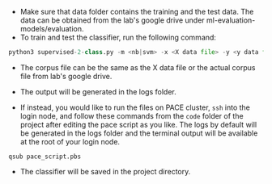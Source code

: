- Make sure that data folder contains the training and the test data. The data can be obtained from the lab's google drive under ml-evaluation-models/evaluation.
- To train and test the classifier, run the following command:
```python
python3 supervised-2-class.py -m <nb|svm> -x <X data file> -y <y data file> -c <corpus file> -v <tfidf|ngrams> -n <1|2>
```
- The corpus file can be the same as the X data file or the actual corpus file from lab's google drive. 
- The output will be generated in the logs folder.

- If instead, you would like to run the files on PACE cluster, `ssh` into the login node, and follow these commands from the `code` folder of the project after editing the pace script as you like. The logs by default will be generated in the logs folder and the terminal output will be available at the root of your login node.


```
qsub pace_script.pbs
```
- The classifier will be saved in the project directory.


